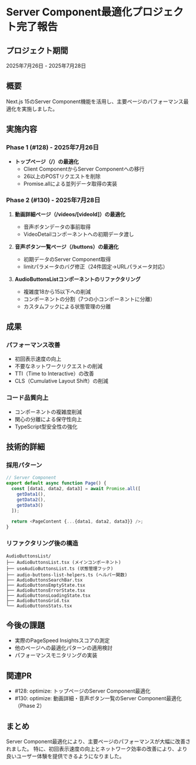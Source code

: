# Server Component最適化プロジェクト完了報告

## プロジェクト期間
2025年7月26日 - 2025年7月28日

## 概要
Next.js 15のServer Component機能を活用し、主要ページのパフォーマンス最適化を実施しました。

## 実施内容

### Phase 1 (#128) - 2025年7月26日
- **トップページ（/）の最適化**
  - Client ComponentからServer Componentへの移行
  - 26以上のPOSTリクエストを削除
  - Promise.allによる並列データ取得の実装

### Phase 2 (#130) - 2025年7月28日
1. **動画詳細ページ（/videos/[videoId]）の最適化**
   - 音声ボタンデータの事前取得
   - VideoDetailコンポーネントへの初期データ渡し

2. **音声ボタン一覧ページ（/buttons）の最適化**
   - 初期データのServer Component取得
   - limitパラメータのバグ修正（24件固定→URLパラメータ対応）

3. **AudioButtonsListコンポーネントのリファクタリング**
   - 複雑度18から15以下への削減
   - コンポーネントの分割（7つの小コンポーネントに分離）
   - カスタムフックによる状態管理の分離

## 成果

### パフォーマンス改善
- 初回表示速度の向上
- 不要なネットワークリクエストの削減
- TTI（Time to Interactive）の改善
- CLS（Cumulative Layout Shift）の削減

### コード品質向上
- コンポーネントの複雑度削減
- 関心の分離による保守性向上
- TypeScript型安全性の強化

## 技術的詳細

### 採用パターン
```typescript
// Server Component
export default async function Page() {
  const [data1, data2, data3] = await Promise.all([
    getData1(),
    getData2(),
    getData3()
  ]);
  
  return <PageContent {...{data1, data2, data3}} />;
}
```

### リファクタリング後の構造
```
AudioButtonsList/
├── AudioButtonsList.tsx (メインコンポーネント)
├── useAudioButtonsList.ts (状態管理フック)
├── audio-buttons-list-helpers.ts (ヘルパー関数)
├── AudioButtonsSearchBar.tsx
├── AudioButtonsEmptyState.tsx
├── AudioButtonsErrorState.tsx
├── AudioButtonsLoadingState.tsx
├── AudioButtonsGrid.tsx
└── AudioButtonsStats.tsx
```

## 今後の課題
- 実際のPageSpeed Insightsスコアの測定
- 他のページへの最適化パターンの適用検討
- パフォーマンスモニタリングの実装

## 関連PR
- #128: optimize: トップページのServer Component最適化
- #130: optimize: 動画詳細・音声ボタン一覧のServer Component最適化（Phase 2）

## まとめ
Server Component最適化により、主要ページのパフォーマンスが大幅に改善されました。
特に、初回表示速度の向上とネットワーク効率の改善により、より良いユーザー体験を提供できるようになりました。